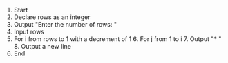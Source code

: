 1. Start
2. Declare rows as an integer
3. Output "Enter the number of rows: "
4. Input rows
5. For i from rows to 1 with a decrement of 1
    6. For j from 1 to i
        7. Output "* "
    8. Output a new line
9. End
